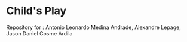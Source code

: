 # Child's Play


Repository for : Antonio Leonardo Medina Andrade, Alexandre Lepage, Jason Daniel Cosme Ardila
